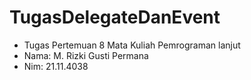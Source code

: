 # TugasDelegateDanEvent #
- Tugas Pertemuan 8 Mata Kuliah Pemrograman lanjut
- Nama: M. Rizki Gusti Permana
- Nim: 21.11.4038
